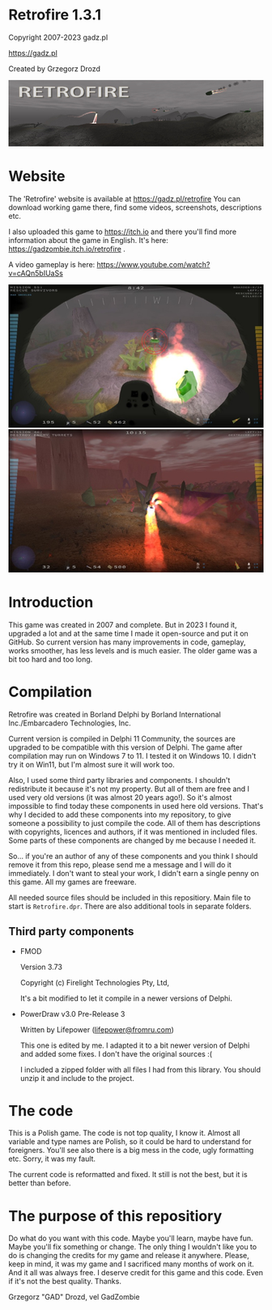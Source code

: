 ﻿# Retrofire 1.3.1

Copyright 2007-2023 gadz.pl

https://gadz.pl

Created by Grzegorz Drozd

![Retrofire title](DataExt/retrofire.jpg "Retrofire title")

# Website

The 'Retrofire' website is available at https://gadz.pl/retrofire
You can download working game there, find some videos, screenshots, descriptions etc.

I also uploaded this game to https://itch.io and there you'll find more information about the game in English. It's here: https://gadzombie.itch.io/retrofire .

A video gameplay is here: https://www.youtube.com/watch?v=cAQn5bIUaSs

![Retrofire screenshot](DataExt/retrofire_screen1.jpg "Retrofire screenshot 1")
![Retrofire screenshot](DataExt/retrofire_screen2.jpg "Retrofire screenshot 2")

# Introduction

This game was created in 2007 and complete. But in 2023 I found it, upgraded a lot and at the same time I made it open-source and put it on GitHub. So current version has many improvements in code, gameplay, works smoother, has less levels and is much easier. The older game was a bit too hard and too long.

# Compilation

Retrofire was created in Borland Delphi by Borland International Inc./Embarcadero Technologies, Inc.

Current version is compiled in Delphi 11 Community, the sources are upgraded to be compatible with this version of Delphi. The game after compilation may run on Windows 7 to 11. I tested it on Windows 10. I didn't try it on Win11, but I'm almost sure it will work too.

Also, I used some third party libraries and components. I shouldn't redistribute it because it's not my property. But all of them are free and I used very old versions (it was almost 20 years ago!). So it's almost impossible to find today these components in used here old versions. That's why I decided to add these components into my repository, to give someone a possibility to just compile the code. All of them has descriptions with copyrights, licences and authors, if it was mentioned in included files. Some parts of these components are changed by me because I needed it.

So... if you're an author of any of these components and you think I should remove it from this repo, please send me a message and I will do it immediately. I don't want to steal your work, I didn't earn a single penny on this game. All my games are freeware.

All needed source files should be included in this repositiory. Main file to start is `Retrofire.dpr`. There are also additional tools in separate folders.

## Third party components

- FMOD
  
    Version 3.73
              
    Copyright (c) Firelight Technologies Pty, Ltd,    

    It's a bit modified to let it compile in a newer versions of Delphi.
  
- PowerDraw v3.0 Pre-Release 3
  
    Written by Lifepower (lifepower@fromru.com)

    This one is edited by me. I adapted it to a bit newer version of Delphi and added some fixes. I don't have the original sources :(

    I included a zipped folder with all files I had from this library. You should unzip it and include to the project.

# The code

This is a Polish game. The code is not top quality, I know it. Almost all variable and type names are Polish, so it could be hard to understand for foreigners. You'll see also there is a big mess in the code, ugly formatting etc. Sorry, it was my fault. 

The current code is reformatted and fixed. It still is not the best, but it is better than before.

# The purpose of this repositiory

Do what do you want with this code. Maybe you'll learn, maybe have fun. Maybe you'll fix something or change. The only thing I wouldn't like you to do is changing the credits for my game and release it anywhere. Please, keep in mind, it was my game and I sacrificed many months of work on it. And it all was always free. I deserve credit for this game and this code. Even if it's not the best quality. Thanks.

Grzegorz "GAD" Drozd, vel GadZombie
